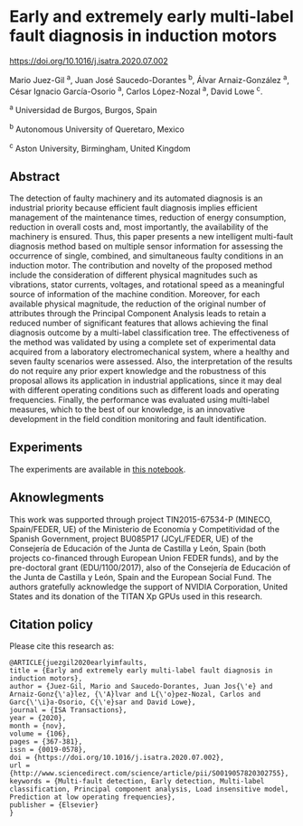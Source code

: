 # Early and extremely early multi-label fault diagnosis in induction motors

https://doi.org/10.1016/j.isatra.2020.07.002

Mario Juez-Gil <sup>a</sup>, Juan José Saucedo-Dorantes <sup>b</sup>, Álvar Arnaiz-González <sup>a</sup>, César Ignacio García-Osorio <sup>a</sup>, Carlos López-Nozal <sup>a</sup>, David Lowe <sup>c</sup>.

<sup>a</sup> Universidad de Burgos, Burgos, Spain

<sup>b</sup> Autonomous University of Queretaro, Mexico

<sup>c</sup> Aston University, Birmingham, United Kingdom

## Abstract

The detection of faulty machinery and its automated diagnosis is an industrial priority because efficient fault diagnosis implies efficient management of the maintenance times, reduction of energy consumption, reduction in overall costs and, most importantly, the availability of the machinery is ensured. Thus, this paper presents a new intelligent multi-fault diagnosis method based on multiple sensor information for assessing the occurrence of single, combined, and simultaneous faulty conditions in an induction motor. The contribution and novelty of the proposed method include the consideration of different physical magnitudes such as vibrations, stator currents, voltages, and rotational speed as a meaningful source of information of the machine condition. Moreover, for each available physical magnitude, the reduction of the original number of attributes through the Principal Component Analysis leads to retain a reduced number of significant features that allows achieving the final diagnosis outcome by a multi-label classification tree. The effectiveness of the method was validated by using a complete set of experimental data acquired from a laboratory electromechanical system, where a healthy and seven faulty scenarios were assessed. Also, the interpretation of the results do not require any prior expert knowledge and the robustness of this proposal allows its application in industrial applications, since it may deal with different operating conditions such as different loads and operating frequencies. Finally, the performance was evaluated using multi-label measures, which to the best of our knowledge, is an innovative development in the field condition monitoring and fault identification.

## Experiments

The experiments are available in [this notebook](experiments.ipynb).

## Aknowlegments

This work was supported through project TIN2015-67534-P (MINECO, Spain/FEDER, UE) of the Ministerio de Economía y Competitividad of the Spanish Government, project BU085P17 (JCyL/FEDER, UE) of the Consejería de Educación of the Junta de Castilla y León, Spain (both projects co-financed through European Union FEDER funds), and by the pre-doctoral grant (EDU/1100/2017), also of the Consejería de Educación of the Junta de Castilla y León, Spain and the European Social Fund. The authors gratefully acknowledge the support of NVIDIA Corporation, United States and its donation of the TITAN Xp GPUs used in this research.



## Citation policy

Please cite this research as:

```
@ARTICLE{juezgil2020earlyimfaults,
title = {Early and extremely early multi-label fault diagnosis in induction motors},
author = {Juez-Gil, Mario and Saucedo-Dorantes, Juan Jos{\'e} and Arnaiz-Gonz{\'a}lez, {\'A}lvar and L{\'o}pez-Nozal, Carlos and Garc{\'\i}a-Osorio, C{\'e}sar and David Lowe},
journal = {ISA Transactions},
year = {2020},
month = {nov},
volume = {106},
pages = {367-381},
issn = {0019-0578},
doi = {https://doi.org/10.1016/j.isatra.2020.07.002},
url = {http://www.sciencedirect.com/science/article/pii/S0019057820302755},
keywords = {Multi-fault detection, Early detection, Multi-label classification, Principal component analysis, Load insensitive model, Prediction at low operating frequencies},
publisher = {Elsevier}
}
```
